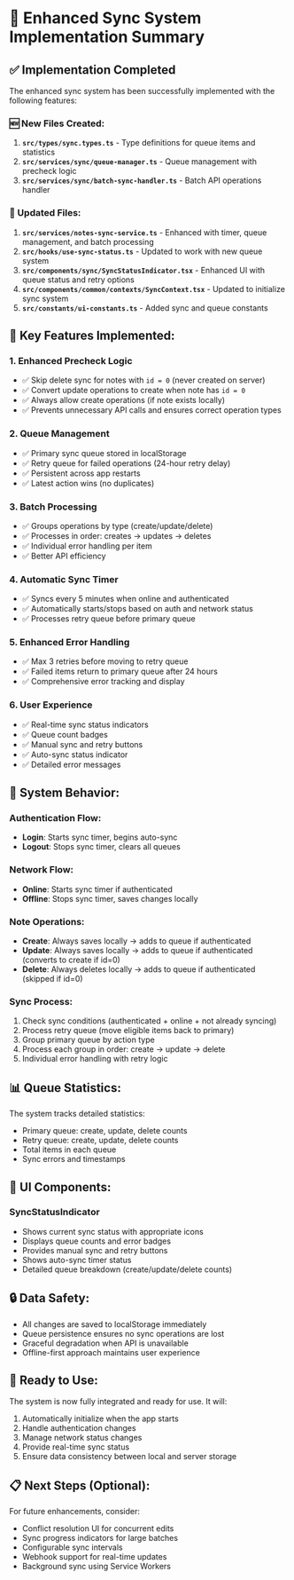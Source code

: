 # 🔄 Enhanced Sync System Implementation Summary

## ✅ **Implementation Completed**

The enhanced sync system has been successfully implemented with the following features:

### **🆕 New Files Created:**

1. **`src/types/sync.types.ts`** - Type definitions for queue items and statistics
2. **`src/services/sync/queue-manager.ts`** - Queue management with precheck logic
3. **`src/services/sync/batch-sync-handler.ts`** - Batch API operations handler

### **🔄 Updated Files:**

1. **`src/services/notes-sync-service.ts`** - Enhanced with timer, queue management, and batch processing
2. **`src/hooks/use-sync-status.ts`** - Updated to work with new queue system
3. **`src/components/sync/SyncStatusIndicator.tsx`** - Enhanced UI with queue status and retry options
4. **`src/components/common/contexts/SyncContext.tsx`** - Updated to initialize sync system
5. **`src/constants/ui-constants.ts`** - Added sync and queue constants

## 🎯 **Key Features Implemented:**

### **1. Enhanced Precheck Logic**
- ✅ Skip delete sync for notes with `id = 0` (never created on server)
- ✅ Convert update operations to create when note has `id = 0`
- ✅ Always allow create operations (if note exists locally)
- ✅ Prevents unnecessary API calls and ensures correct operation types

### **2. Queue Management**
- ✅ Primary sync queue stored in localStorage
- ✅ Retry queue for failed operations (24-hour retry delay)
- ✅ Persistent across app restarts
- ✅ Latest action wins (no duplicates)

### **3. Batch Processing**
- ✅ Groups operations by type (create/update/delete)
- ✅ Processes in order: creates → updates → deletes
- ✅ Individual error handling per item
- ✅ Better API efficiency

### **4. Automatic Sync Timer**
- ✅ Syncs every 5 minutes when online and authenticated
- ✅ Automatically starts/stops based on auth and network status
- ✅ Processes retry queue before primary queue

### **5. Enhanced Error Handling**
- ✅ Max 3 retries before moving to retry queue
- ✅ Failed items return to primary queue after 24 hours
- ✅ Comprehensive error tracking and display

### **6. User Experience**
- ✅ Real-time sync status indicators
- ✅ Queue count badges
- ✅ Manual sync and retry buttons
- ✅ Auto-sync status indicator
- ✅ Detailed error messages

## 🔧 **System Behavior:**

### **Authentication Flow:**
- **Login**: Starts sync timer, begins auto-sync
- **Logout**: Stops sync timer, clears all queues

### **Network Flow:**
- **Online**: Starts sync timer if authenticated
- **Offline**: Stops sync timer, saves changes locally

### **Note Operations:**
- **Create**: Always saves locally → adds to queue if authenticated
- **Update**: Always saves locally → adds to queue if authenticated (converts to create if id=0)
- **Delete**: Always deletes locally → adds to queue if authenticated (skipped if id=0)

### **Sync Process:**
1. Check sync conditions (authenticated + online + not already syncing)
2. Process retry queue (move eligible items back to primary)
3. Group primary queue by action type
4. Process each group in order: create → update → delete
5. Individual error handling with retry logic

## 📊 **Queue Statistics:**

The system tracks detailed statistics:
- Primary queue: create, update, delete counts
- Retry queue: create, update, delete counts
- Total items in each queue
- Sync errors and timestamps

## 🎨 **UI Components:**

### **SyncStatusIndicator**
- Shows current sync status with appropriate icons
- Displays queue counts and error badges
- Provides manual sync and retry buttons
- Shows auto-sync timer status
- Detailed queue breakdown (create/update/delete counts)

## 🔒 **Data Safety:**

- All changes are saved to localStorage immediately
- Queue persistence ensures no sync operations are lost
- Graceful degradation when API is unavailable
- Offline-first approach maintains user experience

## 🚀 **Ready to Use:**

The system is now fully integrated and ready for use. It will:
1. Automatically initialize when the app starts
2. Handle authentication changes
3. Manage network status changes
4. Provide real-time sync status
5. Ensure data consistency between local and server storage

## 📋 **Next Steps (Optional):**

For future enhancements, consider:
- Conflict resolution UI for concurrent edits
- Sync progress indicators for large batches
- Configurable sync intervals
- Webhook support for real-time updates
- Background sync using Service Workers
